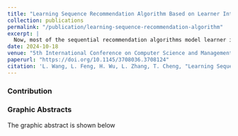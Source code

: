 ```yaml
---
title: "Learning Sequence Recommendation Algorithm Based on Learner Interest and Neighborhood Information"
collection: publications
permalink: "/publication/learning-sequence-recommendation-algorithm"
excerpt: |
  Now, most of the sequential recommendation algorithms model learner interests and course information based on the current learner's learning sequence, lacking the use of course order information and mining course information in the neighborhood sequence, which makes it difficult to capture accurate learner interests and comprehensively describe course information. In response to the above issues, this paper fully uses the sequential recommendation method and proposes an online course Recommendation Algorithm Based on Learner Interests and Neighborhood Information (LINI-CR). The algorithm learns the contextual relationships of courses in an interaction sequence through a GRU (Gate Recurrent Unit) and superimposes the learning sequence information to model learner interests. Then, it searches for similar sequences based on the interaction sequences of learners and courses, constructs a neighborhood course sequence graph using the set of similar sequences, and uses directed graph attention propagation on the structure of this graph to mine the higher-order connectivity information of courses. On this basis, the probability of learner-course interaction is obtained through inner product operation and normalization, and course recommendation is based on the probability. Experiments were conducted on the MOOCCourse and MovieLens-1M datasets, and the results proved the accuracy and effectiveness of the algorithm, with an improvement in each evaluation metric compared to the better-performing baseline method, Precision@20 improves by 3.97%, 2.12% and NDCG@20 improves by 5.23%, 1.03%, respectively.
date: 2024-10-18
venue: "5th International Conference on Computer Science and Management Technology (ICCSMT)"
paperurl: "https://doi.org/10.1145/3708036.3708124"
citation: 'L. Wang, L. Feng, H. Wu, L. Zhang, T. Cheng, "Learning Sequence Recommendation Algorithm Based on Learner Interest and Neighborhood Information," <i>Proc. ICCSMT 2024</i>, pp. 513-519. doi:10.1145/3708036.3708124'
---
```


### Contribution

<div style="text-align: justify;">

</div>

### Graphic Abstracts

The graphic abstract is shown below  


